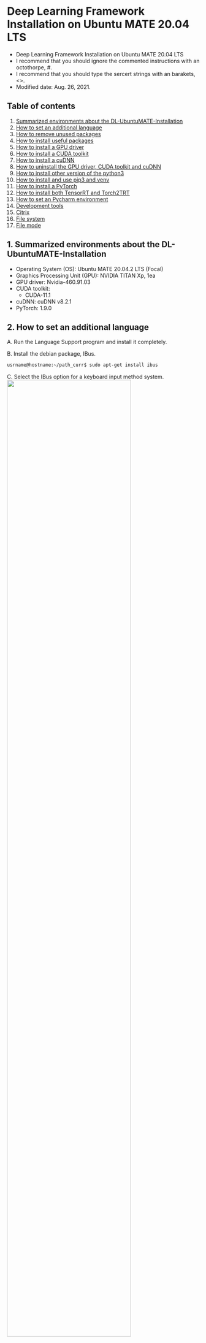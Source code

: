 # Deep Learning Framework Installation on Ubuntu MATE 20.04 LTS
* Deep Learning Framework Installation on Ubuntu MATE 20.04 LTS
* I recommend that you should ignore the commented instructions with an octothorpe, #.
* I recommend that you should type the sercert strings with an barakets, <>.
* Modified date: Aug. 26, 2021.


## Table of contents
1.  [Summarized environments about the DL-UbuntuMATE-Installation](#envs)
2.  [How to set an additional language](#language)
3.  [How to remove unused packages](#remove_packages)
4.  [How to install useful packages](#install_packages)
5.  [How to install a GPU driver](#gpu_driver)
6.  [How to install a CUDA toolkit](#cuda_toolkit)
7.  [How to install a cuDNN](#cudnn)
8.  [How to uninstall the GPU driver, CUDA toolkit and cuDNN](#uninstall_CUDAs)
9.  [How to install other version of the python3](#python3_version)
10. [How to install and use pip3 and venv](#pip3_venv)
11. [How to install a PyTorch](#pytorch)
12. [How to install both TensorRT and Torch2TRT](#tensorrt_torch2trt)
13. [How to set an Pycharm environment](#pycharm)
14. [Development tools](#dev_tools)
15. [Citrix](#citrix)
16. [File system](#file_system)
17. [File mode](#file_mode)


## 1. Summarized environments about the DL-UbuntuMATE-Installation <a name="envs"></a>
* Operating System (OS): Ubuntu MATE 20.04.2 LTS (Focal)
* Graphics Processing Unit (GPU): NVIDIA TITAN Xp, 1ea
* GPU driver: Nvidia-460.91.03
* CUDA toolkit:
    * CUDA-11.1
* cuDNN: cuDNN v8.2.1
* PyTorch: 1.9.0


## 2. How to set an additional language <a name="language"></a>
A. Run the Language Support program and install it completely.

B. Install the debian package, IBus.
```bash
usrname@hostname:~/path_curr$ sudo apt-get install ibus
```

C. Select the IBus option for a keyboard input method system.
<br /> <img src="https://github.com/vujadeyoon/DL-UbuntuMATE-Installation/blob/Ubuntu_MATE_20.04_LTS/Figures/Language/1.png" width="80%"/>

D. Logout and login the OS.

E. Run the ibus-setup.
```bash
usrname@hostname:~/path_curr$ ibus-setup
```

F. Add the Korean - Hangul at the Input Method tap.
<br /> <img src="https://github.com/vujadeyoon/DL-UbuntuMATE-Installation/blob/Ubuntu_MATE_20.04_LTS/Figures/Language/2.png" width="80%"/>

G. Logout and login the OS.

H. Set the language at the upper right corner of the desktop.


## 3. How to remove unused packages <a name="remove_packages"></a>
### Debian packages
A. Firfox and openssh-server.
```bash
usrname@hostname:~/path_curr$ sudo apt-get remove --purge firefox openssh-server
```


## 4. How to install useful packages <a name="install_packages"></a>
### Debian packages
A. Web browser: <a href="https://www.opera.com" title="Opera"> Opera</a> and <a href="https://www.google.com/chrome" title="Google Chrome"> Google Chrome</a>.
* Install the Opera and Google Chrome browsers using the package installers after downloading them.
* Install the Opera addons.
    * Nimbus Screen Capture
    * Google Translate
* Enable the Block ads and surf the web up to three times faster and Block trackers in the Settings.

B. Simple Screen Recoder
```bash
usrname@hostname:~/path_curr$ sudo add-apt-repository ppa:maarten-baert/simplescreenrecorder
usrname@hostname:~/path_curr$ sudo apt-get update
usrname@hostname:~/path_curr$ sudo apt-get install simplescreenrecorder
```

C. Others: curl, terminator, gedit, kolourpaint4, audacity, filezilla and openssh-server.
```bash
usrname@hostname:~/path_curr$ sudo apt-get install curl terminator git gedit kolourpaint4 audacity filezilla openssh-server
```

### Snap packages
A. Remote desktop: <a href="https://remmina.org" title="Remmina"> Remmina</a>.
* Instsall the Remmina.
* Set the Remmina remote desktope preference.
```bash
usrname@hostname:~/path_curr$ sudo snap install remmina
```
<br /> <img src="https://github.com/vujadeyoon/DL-UbuntuMATE-Installation/blob/Ubuntu_MATE_20.04_LTS/Figures/Remmina/1.png" width="80%"/>


## 5. How to install a GPU driver <a name="gpu_driver"></a>
A. Check a NVIDIA driver version with reference to the website, <a href="https://www.nvidia.com/Download/Find.aspx" title="NVIDIA driver"> NVIDIA driver</a>.
<br /> <img src="https://github.com/vujadeyoon/DL-UbuntuMATE-Installation/blob/Ubuntu_MATE_20.04_LTS/Figures/GPU_driver/1.png" width="80%"/>

B. Install the NVIDIA driver which user selects.
```bash
usrname@hostname:~/path_curr$ sudo add-apt-repository ppa:graphics-drivers/ppa
usrname@hostname:~/path_curr$ sudo apt-get update
usrname@hostname:~/path_curr$ sudo apt-get install nvidia-driver-460
usrname@hostname:~/path_curr$ sudo reboot
```

C. Check the installed NVIDIA driver version.
```bash
usrname@hostname:~/path_curr$ nvidia-smi
```
```bash
    Tue Aug 24 00:51:47 2021       
    +-----------------------------------------------------------------------------+
    | NVIDIA-SMI 460.91.03    Driver Version: 460.91.03    CUDA Version: 11.2     |
    |-------------------------------+----------------------+----------------------+
    | GPU  Name        Persistence-M| Bus-Id        Disp.A | Volatile Uncorr. ECC |
    | Fan  Temp  Perf  Pwr:Usage/Cap|         Memory-Usage | GPU-Util  Compute M. |
    |                               |                      |               MIG M. |
    |===============================+======================+======================|
    |   0  TITAN Xp            Off  | 00000000:01:00.0  On |                  N/A |
    | 23%   36C    P8    13W / 250W |    467MiB / 12192MiB |      0%      Default |
    |                               |                      |                  N/A |
    +-------------------------------+----------------------+----------------------+
                                                                                
    +-----------------------------------------------------------------------------+
    | Processes:                                                                  |
    |  GPU   GI   CI        PID   Type   Process name                  GPU Memory |
    |        ID   ID                                                   Usage      |
    |=============================================================================|
    |    0   N/A  N/A       923      G   /usr/lib/xorg/Xorg                304MiB |
    |    0   N/A  N/A      1795      G   ...AAAAAAAAA= --shared-files       79MiB |
    |    0   N/A  N/A     34804      G   ...AAAAAAAAA= --shared-files       80MiB |
    +-----------------------------------------------------------------------------+

```


## 6. How to install a CUDA toolkit <a name="cuda_toolkit"></a>
A. Download a CUDA toolkit with reference to the websites, <a href="https://developer.nvidia.com/cuda-downloads" title="CUDA toolkit"> CUDA toolkit</a> and <a href="https://developer.nvidia.com/cuda-toolkit-archive" title="CUDA toolkit archive"> CUDA toolkit archive</a>.
<br /> <img src="https://github.com/vujadeyoon/DL-UbuntuMATE-Installation/blob/Ubuntu_MATE_20.04_LTS/Figures/CUDA_toolkit/1.png" width="80%"/>

B. Install the CUDA toolkit which user selects.
* Please note that you can download the CUDA toolkit installation file again if you face below errors with reference to the websites, <a href="https://forums.developer.nvidia.com/t/cuda-installation-error-extraction-failed/50845/5" title="NVIDIA Developer"> NVIDIA Developer</a>.
```bash
    gzip: stdin: invalid compressed data--format violated
    Extraction failed.
    Ensure there is enough space in /tmp and that the installation package is not corrupt
    Signal caught, cleaning up
```
```bash
usrname@hostname:~/path_curr$ wget https://developer.download.nvidia.com/compute/cuda/11.1.0/local_installers/cuda_11.1.0_455.23.05_linux.run
usrname@hostname:~/path_curr$ sudo sh cuda_11.1.0_455.23.05_linux.run
```
```bash
    # Ignore the below warning and just select a option, Continue.
    ┌──────────────────────────────────────────────────────────────────────────────┐
    │ Existing package manager installation of the driver found. It is strongly    │
    │ recommended that you remove this before continuing.                          │
    │ Abort                                                                        │
    │ (Continue)                                                                   │
    │                                                                              │
    │                                                                              │
    │                                                                              │
    │                                                                              │
    │                                                                              │
    │                                                                              │
    │                                                                              │
    │                                                                              │
    │                                                                              │
    │                                                                              │
    │                                                                              │
    │                                                                              │
    │                                                                              │
    │                                                                              │
    │                                                                              │
    │                                                                              │
    │                                                                              │
    │                                                                              │
    │ Up/Down: Move | 'Enter': Select                                              │
    └──────────────────────────────────────────────────────────────────────────────┘

    ┌──────────────────────────────────────────────────────────────────────────────┐
    │  End User License Agreement                                                  │
    │  --------------------------                                                  │
    │                                                                              │
    │  NVIDIA Software License Agreement and CUDA Supplement to                    │
    │  Software License Agreement.                                                 │
    │                                                                              │
    │                                                                              │
    │  Preface                                                                     │
    │  -------                                                                     │
    │                                                                              │
    │  The Software License Agreement in Chapter 1 and the Supplement              │
    │  in Chapter 2 contain license terms and conditions that govern               │
    │  the use of NVIDIA software. By accepting this agreement, you                │
    │  agree to comply with all the terms and conditions applicable                │
    │  to the product(s) included herein.                                          │
    │                                                                              │
    │                                                                              │
    │  NVIDIA Driver                                                               │
    │                                                                              │
    │                                                                              │
    │──────────────────────────────────────────────────────────────────────────────│
    │ Do you accept the above EULA? (accept/decline/quit):                         │
    │ (accept)                                                                     │
    └──────────────────────────────────────────────────────────────────────────────┘

    ┌──────────────────────────────────────────────────────────────────────────────┐
    │ CUDA Installer                                                               │
    │ - [ ] Driver                                                                 │
    │      [ ] 455.23.05                                                           │
    │ - [X] CUDA Toolkit 11.1                                                      │
    │    + [X] CUDA Tools 11.1                                                     │
    │    + [X] CUDA Compiler 11.1                                                  │
    │    + [X] CUDA Libraries 11.1                                                 │
    │   [ ] CUDA Samples 11.1                                                      │
    │   [ ] CUDA Demo Suite 11.1                                                   │
    │   [ ] CUDA Documentation 11.1                                                │
    │   Options                                                                    │
    │   (Install)                                                                  │
    │                                                                              │
    │                                                                              │
    │                                                                              │
    │                                                                              │
    │                                                                              │
    │                                                                              │
    │                                                                              │
    │                                                                              │
    │                                                                              │
    │                                                                              │
    │ Up/Down: Move | Left/Right: Expand | 'Enter': Select | 'A': Advanced options │
    └──────────────────────────────────────────────────────────────────────────────┘
```

C. Ignore the below warning about incompleted installation.
```bash
    ===========
    = Summary =
    ===========

    Driver:   Not Selected
    Toolkit:  Installed in /usr/local/cuda-11.1/
    Samples:  Not Selected

    Please make sure that
    -   PATH includes /usr/local/cuda-11.1/bin
    -   LD_LIBRARY_PATH includes /usr/local/cuda-11.1/lib64, or, add /usr/local/cuda-11.1/lib64 to /etc/ld.so.conf and run ldconfig as root

    To uninstall the CUDA Toolkit, run cuda-uninstaller in /usr/local/cuda-11.1/bin
    ***WARNING: Incomplete installation! This installation did not install the CUDA Driver. A driver of version at least .00 is required for CUDA 11.1 functionality to work.
    To install the driver using this installer, run the following command, replacing <CudaInstaller> with the name of this run file:
        sudo <CudaInstaller>.run --silent --driver

    Logfile is /var/log/cuda-installer.log
```

D. Make sure that CUDA path and LD_LIBRARY_PATH.
```bash
usrname@hostname:~/path_curr$ echo -e "\n## CUDA and cuDNN paths"  >> ~/.bashrc
usrname@hostname:~/path_curr$ echo 'export PATH=/usr/local/cuda-11.1/bin${PATH:+:${PATH}}' >> ~/.bashrc
usrname@hostname:~/path_curr$ echo 'export LD_LIBRARY_PATH=/usr/local/cuda-11.1/lib64${LD_LIBRARY_PATH:+:${LD_LIBRARY_PATH}}' >> ~/.bashrc
usrname@hostname:~/path_curr$ source ~/.bashrc
usrname@hostname:~/path_curr$ sudo reboot
```

E. Check the installed CUDA toolkit version.
```bash
usrname@hostname:~/path_curr$ nvcc --version
```
```bash
    nvcc: NVIDIA (R) Cuda compiler driver
    Copyright (c) 2005-2020 NVIDIA Corporation
    Built on Tue_Sep_15_19:10:02_PDT_2020
    Cuda compilation tools, release 11.1, V11.1.74
    Build cuda_11.1.TC455_06.29069683_0
```
```bash
usrname@hostname:~/path_curr$ which nvcc
```
```bash
    /usr/local/cuda-11.1/bin/nvcc
```

F. Make a symbolic link when changing another installed CUDA toolkit.
```bash
usrname@hostname:~/path_curr$ sudo rm -rf /usr/local/cuda
usrname@hostname:~/path_curr$ sudo ln -s /usr/local/cuda-11.1 /usr/local/cuda
usrname@hostname:~/path_curr$ sudo readlink -f /usr/local/cuda
```
```bash
    /usr/local/cuda-11.1
```


## 7. How to install a cuDNN <a name="cudnn"></a>
A. Download a cuDNN (e.g. cuDNN v7.6.5 Library for Linux) with reference to the websites, <a href="https://developer.nvidia.com/rdp/cudnn-download" title="cuDNN"> cuDNN</a> and <a href="https://developer.nvidia.com/rdp/cudnn-archive" title="cuDNN archive"> cuDNN archive</a>.
<br /> <img src="https://github.com/vujadeyoon/DL-UbuntuMATE-Installation/blob/Ubuntu_MATE_20.04_LTS/Figures/cuDNN/1.png" width="80%"/>

B. Install the downloaded cuDNN.
```bash
usrname@hostname:~/path_curr$ tar -xzvf cudnn-11.3-linux-x64-v8.2.1.32.tgz 
usrname@hostname:~/path_curr$ sudo cp -r cuda/lib64/* /usr/local/cuda-11.1/lib64/
usrname@hostname:~/path_curr$ sudo cp -r cuda/include/* /usr/local/cuda-11.1/include/
usrname@hostname:~/path_curr$ sudo chmod a+r /usr/local/cuda-11.1/lib64/libcudnn*
usrname@hostname:~/path_curr$ sudo chmod a+r /usr/local/cuda-11.1/include/cudnn.h
```

C. Check the installed cuDNN version.
```bash
usrname@hostname:~/path_curr$ cat /usr/local/cuda/include/cudnn_version.h | grep CUDNN_MAJOR -A 2
```
```bash
    #define CUDNN_MAJOR 8
    #define CUDNN_MINOR 2
    #define CUDNN_PATCHLEVEL 1
    --
    #define CUDNN_VERSION (CUDNN_MAJOR * 1000 + CUDNN_MINOR * 100 + CUDNN_PATCHLEVEL)

    #endif /* CUDNN_VERSION_H */
```

D. Install the NVIDIA CUDA profiler tools interface.
```bash
usrname@hostname:~/path_curr$ sudo apt-get install libcupti-dev
```


## 8. How to uninstall the GPU driver, CUDA toolkit and cuDNN <a name="uninstall_CUDAs"></a>
A. uninstall the GPU driver, CUDA toolkit (e.g. cuda-11.1) and cuDNN.
```bash
usrname@hostname:~/path_curr$ sudo /usr/local/cuda-11.1/bin/cuda-uninstaller
usrname@hostname:~/path_curr$ sudo apt-get remove --purge -y 'cuda*'
usrname@hostname:~/path_curr$ sudo apt-get remove --purge -y 'nvidia*'
usrname@hostname:~/path_curr$ sudo apt-get autoremove --purge cuda
usrname@hostname:~/path_curr$ sudo rm -rf /usr/local/cuda*
```


## 9. How to install other version of the python3 <a name="python3_version"></a>
A. Install the other version of the python3: python3.7 (e.g. python3.7.9).
* Installed (default): python3.8
* To be installed: python3.7
```bash
usrname@hostname:~/path_curr$ sudo apt-get update
usrname@hostname:~/path_curr$ sudo apt-get install software-properties-common
usrname@hostname:~/path_curr$ sudo add-apt-repository ppa:deadsnakes/ppa
usrname@hostname:~/path_curr$ sudo apt-get install python3.7
```

B. Make a symbolic link when changing the version of the python3.
* Default: python3.8
* To be changed: python3.7
```bash
usrname@hostname:~/path_curr$ sudo rm -rf /usr/bin/python3
usrname@hostname:~/path_curr$ sudo ln -s /usr/bin/python3.7 /usr/bin/python3
usrname@hostname:~/path_curr$ sudo readlink -f /usr/bin/python3
```
```bash
    /usr/bin/python3.7
```


## 10. How to install and use pip3 and venv <a name="pip3_venv"></a>
A. Check the pip, pip3 and virtualenv usages with reference to the websites, <a href="https://pip.pypa.io/en/stable/" title="pip3"> pip3</a> and <a href="https://docs.python.org/3/library/venv.html#module-venv" title="venv"> venv</a>.

B. Install the pip3.
```bash
usrname@hostname:~/path_curr$ sudo apt-get install python3-pip
```

C. Check the installed pip3 version.
```bash
usrname@hostname:~/path_curr$ pip3 --version
```
```bash
    pip 20.0.2 from /usr/lib/python3/dist-packages/pip (python 3.8)
```

D. Install the venv.
```bash
usrname@hostname:~/path_curr$ sudo apt-get install python3-venv
```

E. Create a venv for python 3.8 with pip3.
* Please note that set the default python3 version to be installed with the venv refer to the section 9-b before creating the venv.
```bash
usrname@hostname:~/path_curr$ mkdir -p /DATA/python3_venv/
usrname@hostname:~/path_curr$ python3 -m venv /DATA/python3_venv/python3.8_pytorch1.9
```

F. Activate the venv.
```bash
usrname@hostname:~/path_curr$ source /DATA/python3_venv/python3.8_pytorch1.9/bin/activate
```

G. Deactivate the venv.
```bash
(python3.8_pytorch1.9) usrname@hostname:~/path_curr$ deactivate
```

H. Remove the venv.
```bash
usrname@hostname:~/path_curr$ rm -rf /DATA/python3_venv/python3.8_pytorch1.9/
```

I. Export a pip3 package list.
```bash
(python3.8_pytorch1.9) usrname@hostname:~/path_curr$ pip3 freeze > requirements.txt
```

J. Install packages from the exported pip3 package list.
```bash
(python3.8_pytorch1.9) usrname@hostname:~/path_curr$ pip3 install -r requirements.txt
```


## 11. How to install a PyTorch <a name="pytorch"></a>
A. Check a PyTorch version with reference to the website, <a href="https://pytorch.org" title="PyTorch"> PyTorch</a>.

B. Install the PyTorch where user want to install it.
```bash
usrname@hostname:~/path_curr$ pip3 install torch==1.9.0+cu111 torchvision==0.10.0+cu111 torchaudio==0.9.0 -f https://download.pytorch.org/whl/torch_stable.html
```

C. Make sure the PyTorch is installed correctly.
```bash
usrname@hostname:~/path_curr$ source /DATA/python3_venv/python3.8_pytorch1.9/bin/activate
(python3.8_pytorch1.9) usrname@hostname:~/path_curr$ python3
```
```python
    Python 3.8.10 (default, Jun  2 2021, 10:49:15) 
    [GCC 9.4.0] on linux
    Type "help", "copyright", "credits" or "license" for more information.
    >>> import torch
    >>> torch.__version__
    '1.6.0'
    >>> torch.cuda.is_available()
    True
    >>> torch.cuda.device_count()
    1
    >>> torch.cuda.get_device_name(0)
    'TITAN Xp'
    >>> device = torch.device('cuda')
    >>> print(str(device))
    'cuda'
    >>> a = torch.rand(5)
    >>> b = a.to(device)
    >>> c = a.to('cuda:0')
    >>> print(a)
    tensor([0.4732, 0.1292, 0.7363, 0.6000, 0.2162])
    >>> print(b)
    tensor([0.4732, 0.1292, 0.7363, 0.6000, 0.2162], device='cuda:0')
    >>> print(c)
    tensor([0.4732, 0.1292, 0.7363, 0.6000, 0.2162], device='cuda:0')
```


## 12. How to install both TensorRT and Torch2TRT <a name="tensorrt_torch2trt"></a>
A. Reference to the website, <a href="https://github.com/vujadeyoon/TensorRT-Torch2TRT" title="TensorRT-Torch2TRT">TensorRT-Torch2TRT</a>.


## 13. How to set a Pycharm environment <a name="pycharm"></a>
A. Download a Pycharm which is a kind of Python IDEs with reference to the website, <a href="https://www.jetbrains.com/pycharm/download/#section=linux" title="Pycharm"> Pycharm</a>.

B. Install the Pycharm.
```bash
usrname@hostname:~/path_curr$ tar -xzvf pycharm-community-2021.2.tar.gz
```

C. Run the Pycharm.
```bash
usrname@hostname:~/path_curr$ bash pycharm-community-2021.2/bin/pycharm.sh
```

D. Create a new project with existing interpreter which is in a specific conda environment (e.g. conda_dl).
<br /> <img src="https://github.com/vujadeyoon/DL-UbuntuMATE-Installation/blob/Ubuntu_MATE_20.04_LTS/Figures/Pycharm/1.png" width="80%"/>

E. How to set a project interpreter.
<br /> <img src="https://github.com/vujadeyoon/DL-UbuntuMATE-Installation/blob/Ubuntu_MATE_20.04_LTS/Figures/Pycharm/2.png" width="80%"/>


## 14. Development tools <a name="dev_tools"></a>
### Git
A. How to set name and eamil globally.
```bash
usrname@hostname:~/path_curr$ git config --global user.name "user_name"
usrname@hostname:~/path_curr$ git config --global user.email "user_email_address"
```

B. How to ignore a notice for difference of the file mode.
```bash
    old mode 100755
    new mode 100644
```
```bash
usrname@hostname:~/path_curr$ git config core.filemode false
```

### Vim
A. How to set numbers globally.
```bash
usrname@hostname:~/path_curr$ vi ~/.vimrc
set number
:wq
```

### Visual Studio Code
A. How to open the Settings.
```bash
Ctrl + ,
```

B. Useful extensions.
* Markdown Preview Enhanced
* Diff Folders

C. How to set live preview.
* Open the Settings and search the string, Auto Save.
* Set the variables.
    * Files: Auto Save: afterDelay
    * Files: Auto Save Delay: 500
* Duplicate the window
```bash
F1 + Workspaces: Duplicate As workspace in New Window
```

D. How to edit font ligatures.
* Open the settings.json for the font ligatures.
    * Open the Settings.
    * Search the settings.
    * Click the button, Edit in the settings.json in the section, Editor: Font Ligatrues.
* Replace the json file.
```
{
    "workbench.colorTheme": "Quiet Light",
    "python.defaultInterpreterPath": "/usr/bin/python3",
    "editor.suggestSelection": "first",
    "vsintellicode.modify.editor.suggestSelection": "automaticallyOverrodeDefaultValue",
    "files.autoSave": "afterDelay",
    "files.autoSaveDelay": 500,
    "[json]": {
        "editor.quickSuggestions": {
            "strings": true
        },
        "editor.suggest.insertMode": "replace"
    },

    // Custom
    // Minimap
    "editor.minimap.enabled": false,
    // Color
    "workbench.colorCustomizations": {
        // Totally Transparent
        "editor.findMatchHighlightBackground": "#ffff0050",
        // Borders
        "editor.selectionHighlightBorder": "#ff0000",
        "editor.lineHighlightBorder": "#00000020",
        // Selection
        "editor.findMatchBackground": "#ffff00",
        "editor.findMatchBorder": "#ff0000",
        // Misc
        "editorCursor.foreground": "#000000",
        "editor.lineHighlightBackground": "#E3F5D3",

    },
    "window.zoomLevel": -1,
    "editor.fontLigatures": null
}
```

### bashrc
A. How to edit bashrc.
```bash
usrname@hostname:~/path_curr$ vi ~/.bashrc
```

B. How to apply bashrc.
```bash
usrname@hostname:~/path_curr$ source ~/.bashrc
```

C. Useful functions.
* vid2frm.
```bash
## vid2frm: Video to frames.
function vid2frm() {
  case $1 in
    -h|--help)
    echo "Usage: vid2frm name_video.mp4"
    ;;
    *)
    path_file=$1
    filename_extension="${path_file##*/}" # "$(basename -- $path_file)"
    filename=${filename_extension%.*}
    extension=".${path_file##*.}"
    rm -rf ./$filename
    mkdir -p ./$filename
    ffmpeg -i $1 -start_number 0 ./$filename/frm_%08d.png
    ;;
  esac
}
```
* git_init.
```bash
## Git init.
function git_init() {
    number_commit=$1
    rm -rf .git
    git init
    git add .
    git commit -m "git init: ${number_commit}"
}
```
* github_token.
```bash
## Get GitHub token.
function github_token() {
    echo "GitHub token: <github_token>"
}
```
* csv2ods.
```bash
## Convert CSV to ODS.
function csv2ods() {
    soffice --convert-to ods $1
}
```
* docker_connect.
```bash
## docker_connect
function docker_connect() {
    # $1: Name for docker iamge, image:tag.
    # $2: Path volume
    sudo docker run -it --rm --privileged --runtime nvidia -p 10001:11001 -v $2 $1 /bin/bash
}
```

### Docker and NVIDIA-Container-Toolkit
A. Refer to <a href="https://docs.nvidia.com/datacenter/cloud-native/container-toolkit/install-guide.html#docker" title="NVIDIA Container-toolkit"> NVIDIA Container-toolkit</a> and <a href="https://github.com/vujadeyoon/Docker-Nvidia-Container-Toolkit" title="Docker-Nvidia-Container-Toolkit"> Docker-Nvidia-Container-Toolkit</a>.

B. Install Docker
```bash
usrname@hostname:~/path_curr$ curl https://get.docker.com | sh && sudo systemctl --now enable docker
```

C. Install NVIDIA Container Toolkit
```bash
# Setup the stable repository and the GPG key.
usrname@hostname:~/path_curr$ distribution=$(. /etc/os-release;echo $ID$VERSION_ID) \
    && curl -s -L https://nvidia.github.io/nvidia-docker/gpgkey | sudo apt-key add - \
    && curl -s -L https://nvidia.github.io/nvidia-docker/$distribution/nvidia-docker.list | sudo tee /etc/apt/sources.list.d/nvidia-docker.list
usrname@hostname:~/path_curr$ sudo apt-get update

# Install nvidia-docker2 package.
usrname@hostname:~/path_curr$ sudo apt-get install -y nvidia-docker2

# Restart the Docker daemon to complete the installation after setting the default runtime.
usrname@hostname:~/path_curr$ sudo systemctl restart docker
```

D. Test to run a base CUDA container
```bash
usrname@hostname:~/path_curr$ sudo docker run --rm --gpus all nvidia/cuda:11.0-base nvidia-smi
```
```bash
    Wed Aug 25 04:34:07 2021       
    +-----------------------------------------------------------------------------+
    | NVIDIA-SMI 460.91.03    Driver Version: 460.91.03    CUDA Version: 11.2     |
    |-------------------------------+----------------------+----------------------+
    | GPU  Name        Persistence-M| Bus-Id        Disp.A | Volatile Uncorr. ECC |
    | Fan  Temp  Perf  Pwr:Usage/Cap|         Memory-Usage | GPU-Util  Compute M. |
    |                               |                      |               MIG M. |
    |===============================+======================+======================|
    |   0  TITAN Xp            Off  | 00000000:01:00.0  On |                  N/A |
    | 23%   35C    P8    11W / 250W |    364MiB / 12192MiB |      0%      Default |
    |                               |                      |                  N/A |
    +-------------------------------+----------------------+----------------------+
                                                                                
    +-----------------------------------------------------------------------------+
    | Processes:                                                                  |
    |  GPU   GI   CI        PID   Type   Process name                  GPU Memory |
    |        ID   ID                                                   Usage      |
    |=============================================================================|
    +-----------------------------------------------------------------------------+
```

### AWS CLI version 2
A. Refer to <a href="https://docs.aws.amazon.com/cli/latest/userguide/install-cliv2-linux.html" title="AWS CLI version 2"> AWS CLI version 2</a>.

B. Install AWS CLI version 2.
```bash
usrname@hostname:~/path_curr$ curl "https://awscli.amazonaws.com/awscli-exe-linux-x86_64.zip" -o "awscliv2.zip"
usrname@hostname:~/path_curr$ unzip awscliv2.zip
usrname@hostname:~/path_curr$ sudo ./aws/install
usrname@hostname:~/path_curr$ aws configure
```
```bash
    AWS Access Key ID [None]: <access_key_id>
    AWS Secret Access Key [None]: <secret_access_key>
    Default region name [None]: ap-northeast-2
    Default output format [None]: json
```


## 15. Citrix <a name="citrix"></a>
A. How to install the Citrix.
* Download and install the Citrix Workspace App (e.g. <a href="https://www.citrix.com/downloads/workspace-app/linux/workspace-app-for-linux-latest.html" title="Citrix Workspace app 2108 for Linux"> Citrix Workspace app 2108 for Linux</a>) for Debian Packages - Full Packages (Self-Service Support).
```bash
    Do want to install the app protection component? (Yes)
```
* Then copy some certification files to the Citrix directory.
```bash
usrname@hostname:~/path_curr$ sudo cp -r /etc/ssl/certs/* /opt/Citrix/ICAClient/keystore/cacerts/
```

B. How to return to the local OS (i.e. Ubuntu MATE 20.04 LTS).
```bash
Ctrl + F2
```

C. How to fix a bug related to the user of citrixlog.
```bash
usrname@hostname:~/path_curr$ vi /etc/passwd
# Remove out the below codes.
citrixlog:x:1001:1001::/var/log/citrix:/bin/sh
:wq
```


## 16. File system <a name="file_system"></a>
### NTFS
A. How to fix NTFS disk write-protect.
```bash
usrname@hostname:~/path_curr$ sudo ntfsfix /dev/sdb1
```

### exFAT
A. How to enable a file system, exFAT.
```bash
usrname@hostname:~/path_curr$ sudo apt-get install exfat-utils exfat-fuse
```

## 17. File mode <a name="file_mode"></a>
A. How to change the mode of the given current directory recursively.
* Recommend mode of file: 755.
```bash
usrname@hostname:~/path_curr$ find ./ -type d -exec chmod -R -v 755 {} \;
```

B. How to change the mode of the given current file recursively.
* Recommend mode of file: 644.
```bash
usrname@hostname:~/path_curr$ find ./ -type f -exec chmod -R -v 644 {} \;
```
